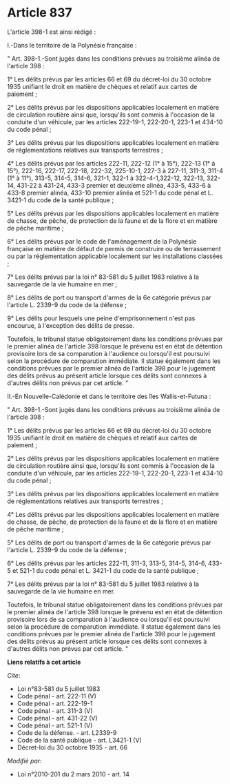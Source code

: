 # Article 837

L'article 398-1 est ainsi rédigé : 

I.-Dans le territoire de la Polynésie française : 

" Art. 398-1.-Sont jugés dans les conditions prévues au troisième alinéa de l'article 398 : 

1° Les délits prévus par les articles 66 et 69 du décret-loi du 30 octobre 1935 unifiant le droit en matière de chèques et
relatif aux cartes de paiement ; 

2° Les délits prévus par les dispositions applicables localement en matière de circulation routière ainsi que, lorsqu'ils
sont commis à l'occasion de la conduite d'un véhicule, par les articles 222-19-1, 222-20-1, 223-1 et 434-10 du code pénal ; 

3° Les délits prévus par les dispositions applicables localement en matière de réglementations relatives aux transports
terrestres ; 

4° Les délits prévus par les articles 222-11, 222-12 (1° à 15°), 222-13 (1° à 15°), 222-16, 222-17, 222-18, 222-32, 225-10-1,
227-3 à 227-11, 311-3, 311-4 (1° à 11°), 313-5, 314-5, 314-6, 321-1, 322-1 à 322-4-1,322-12, 322-13, 322-14, 431-22 à 431-24,
433-3 premier et deuxième alinéa, 433-5, 433-6 à 433-8 premier alinéa, 433-10 premier alinéa et 521-1 du code pénal et L.
3421-1 du code de la santé publique ; 

5° Les délits prévus par les dispositions applicables localement en matière de chasse, de pêche, de protection de la faune et
de la flore et en matière de pêche maritime ; 

6° Les délits prévus par le code de l'aménagement de la Polynésie française en matière de défaut de permis de construire ou
de terrassement ou par la réglementation applicable localement sur les installations classées ; 

7° Les délits prévus par la loi n° 83-581 du 5 juillet 1983 relative à la sauvegarde de la vie humaine en mer ; 

8° Les délits de port ou transport d'armes de la 6e catégorie prévus par l'article L. 2339-9 du code de la défense ; 

9° Les délits pour lesquels une peine d'emprisonnement n'est pas encourue, à l'exception des délits de presse. 

Toutefois, le tribunal statue obligatoirement dans les conditions prévues par le premier alinéa de l'article 398 lorsque le
prévenu est en état de détention provisoire lors de sa comparution à l'audience ou lorsqu'il est poursuivi selon la procédure
de comparution immédiate. Il statue également dans les conditions prévues par le premier alinéa de l'article 398 pour le
jugement des délits prévus au présent article lorsque ces délits sont connexes à d'autres délits non prévus par cet article.
" 

II.-En Nouvelle-Calédonie et dans le territoire des îles Wallis-et-Futuna : 

" Art. 398-1.-Sont jugés dans les conditions prévues au troisième alinéa de l'article 398 : 

1° Les délits prévus par les articles 66 et 69 du décret-loi du 30 octobre 1935 unifiant le droit en matière de chèques et
relatif aux cartes de paiement ; 

2° Les délits prévus par les dispositions applicables localement en matière de circulation routière ainsi que, lorsqu'ils
sont commis à l'occasion de la conduite d'un véhicule, par les articles 222-19-1, 222-20-1, 223-1 et 434-10 du code pénal ; 

3° Les délits prévus par les dispositions applicables localement en matière de réglementations relatives aux transports
terrestres ; 

4° Les délits prévus par les dispositions applicables localement en matière de chasse, de pêche, de protection de la faune et
de la flore et en matière de pêche maritime ; 

5° Les délits de port ou transport d'armes de la 6e catégorie prévus par l'article L. 2339-9 du code de la défense ; 

6° Les délits prévus par les articles 222-11, 311-3, 313-5, 314-5, 314-6, 433-5 et 521-1 du code pénal et L. 3421-1 du code
de la santé publique ; 

7° Les délits prévus par la loi n° 83-581 du 5 juillet 1983 relative à la sauvegarde de la vie humaine en mer. 

Toutefois, le tribunal statue obligatoirement dans les conditions prévues par le premier alinéa de l'article 398 lorsque le
prévenu est en état de détention provisoire lors de sa comparution à l'audience ou lorsqu'il est poursuivi selon la procédure
de comparution immédiate. Il statue également dans les conditions prévues par le premier alinéa de l'article 398 pour le
jugement des délits prévus au présent article lorsque ces délits sont connexes à d'autres délits non prévus par cet article.
"

**Liens relatifs à cet article**

_Cite_:

  - Loi n°83-581 du 5 juillet 1983
  - Code pénal - art. 222-11 (V)
  - Code pénal - art. 222-19-1
  - Code pénal - art. 311-3 (V)
  - Code pénal - art. 431-22 (V)
  - Code pénal - art. 521-1 (V)
  - Code de la défense. - art. L2339-9
  - Code de la santé publique - art. L3421-1 (V)
  - Décret-loi du 30 octobre 1935 - art. 66

_Modifié par_:

  - Loi n°2010-201 du 2 mars 2010 - art. 14
